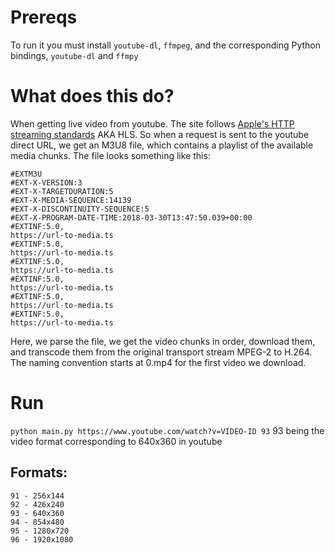 # Prereqs

To run it you must install `youtube-dl`, `ffmpeg`, and the corresponding Python bindings, `youtube-dl` and `ffmpy`

# What does this do?

When getting live video from youtube. The site follows [Apple's HTTP streaming standards](https://developer.apple.com/library/content/documentation/NetworkingInternet/Conceptual/StreamingMediaGuide/HTTPStreamingArchitecture/HTTPStreamingArchitecture.html) AKA HLS.
So when a request is sent to the youtube direct URL, we get an M3U8 file, which contains a playlist of the available media chunks. The file looks something like this:

```
#EXTM3U
#EXT-X-VERSION:3
#EXT-X-TARGETDURATION:5
#EXT-X-MEDIA-SEQUENCE:14139
#EXT-X-DISCONTINUITY-SEQUENCE:5
#EXT-X-PROGRAM-DATE-TIME:2018-03-30T13:47:50.039+00:00
#EXTINF:5.0,
https://url-to-media.ts
#EXTINF:5.0,
https://url-to-media.ts
#EXTINF:5.0,
https://url-to-media.ts
#EXTINF:5.0,
https://url-to-media.ts
#EXTINF:5.0,
https://url-to-media.ts
#EXTINF:5.0,
https://url-to-media.ts
```

Here, we parse the file, we get the video chunks in order, download them, and transcode them from the original transport stream MPEG-2 to H.264.
The naming convention starts at 0.mp4 for the first video we download.

# Run

`python main.py https://www.youtube.com/watch?v=VIDEO-ID 93` 93 being the video format corresponding to 640x360 in youtube

## Formats:
```
91 - 256x144
92 - 426x240
93 - 640x360
94 - 854x480
95 - 1280x720
96 - 1920x1080
```